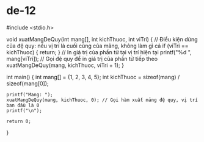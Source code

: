 # de-12
#include <stdio.h>

void xuatMangDeQuy(int mang[], int kichThuoc, int viTri) {
    // Điều kiện dừng của đệ quy: nếu vị trí là cuối cùng của mảng, không làm gì cả
    if (viTri == kichThuoc) {
        return;
    }
    // In giá trị của phần tử tại vị trí hiện tại
    printf("%d ", mang[viTri]);
    // Gọi đệ quy để in giá trị của phần tử tiếp theo
    xuatMangDeQuy(mang, kichThuoc, viTri + 1);
}

int main() {
    int mang[] = {1, 2, 3, 4, 5};
    int kichThuoc = sizeof(mang) / sizeof(mang[0]);

    printf("Mang: ");
    xuatMangDeQuy(mang, kichThuoc, 0); // Gọi hàm xuất mảng đệ quy, vị trí ban đầu là 0
    printf("\n");

    return 0;
}
